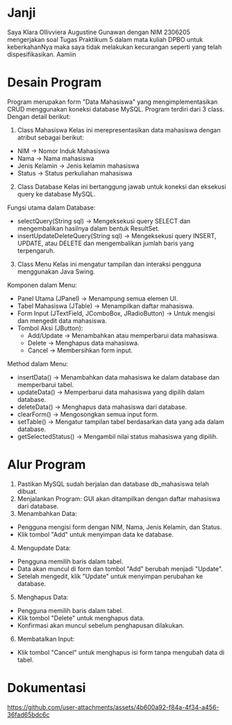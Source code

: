 # Janji
Saya Klara Ollivviera Augustine Gunawan dengan NIM 2306205 mengerjakan soal Tugas Praktikum 5 dalam mata kuliah DPBO untuk keberkahanNya maka saya tidak melakukan kecurangan seperti yang telah dispesifikasikan. Aamiin

# Desain Program
Program merupakan form "Data Mahasiswa" yang mengimplementasikan CRUD menggunakan koneksi database MySQL. Program terdiri dari 3 class. Dengan detail berikut:

1. Class Mahasiswa
Kelas ini merepresentasikan data mahasiswa dengan atribut sebagai berikut:
- NIM → Nomor Induk Mahasiswa
- Nama → Nama mahasiswa
- Jenis Kelamin → Jenis kelamin mahasiswa
- Status → Status perkuliahan mahasiswa
2. Class Database
Kelas ini bertanggung jawab untuk koneksi dan eksekusi query ke database MySQL.

Fungsi utama dalam Database:
- selectQuery(String sql) → Mengeksekusi query SELECT dan mengembalikan hasilnya dalam bentuk ResultSet.
- insertUpdateDeleteQuery(String sql) → Mengeksekusi query INSERT, UPDATE, atau DELETE dan mengembalikan jumlah baris yang terpengaruh.
3. Class Menu
Kelas ini mengatur tampilan dan interaksi pengguna menggunakan Java Swing.

Komponen dalam Menu:
- Panel Utama (JPanel) → Menampung semua elemen UI.
- Tabel Mahasiswa (JTable) → Menampilkan daftar mahasiswa.
- Form Input (JTextField, JComboBox, JRadioButton) → Untuk mengisi dan mengedit data mahasiswa.
- Tombol Aksi (JButton):
  - Add/Update → Menambahkan atau memperbarui data mahasiswa.
  - Delete → Menghapus data mahasiswa.
  - Cancel → Membersihkan form input.

Method dalam Menu:
- insertData() → Menambahkan data mahasiswa ke dalam database dan memperbarui tabel.
- updateData() → Memperbarui data mahasiswa yang dipilih dalam database.
- deleteData() → Menghapus data mahasiswa dari database.
- clearForm() → Mengosongkan semua input form.
- setTable() → Mengatur tampilan tabel berdasarkan data yang ada dalam database.
- getSelectedStatus() → Mengambil nilai status mahasiswa yang dipilih.

# Alur Program
1. Pastikan MySQL sudah berjalan dan database db_mahasiswa telah dibuat.
2. Menjalankan Program: GUI akan ditampilkan dengan daftar mahasiswa dari database.
3. Menambahkan Data:
- Pengguna mengisi form dengan NIM, Nama, Jenis Kelamin, dan Status.
- Klik tombol "Add" untuk menyimpan data ke database.
4. Mengupdate Data:
- Pengguna memilih baris dalam tabel.
- Data akan muncul di form dan tombol "Add" berubah menjadi "Update".
- Setelah mengedit, klik "Update" untuk menyimpan perubahan ke database.
5. Menghapus Data:
- Pengguna memilih baris dalam tabel.
- Klik tombol "Delete" untuk menghapus data.
- Konfirmasi akan muncul sebelum penghapusan dilakukan.
6. Membatalkan Input:
- Klik tombol "Cancel" untuk menghapus isi form tanpa mengubah data di tabel.

# Dokumentasi
https://github.com/user-attachments/assets/4b600a92-f84a-4f34-a456-36fad65bdc6c

